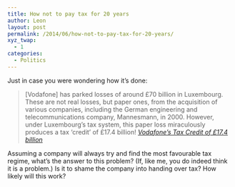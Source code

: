 ```yaml
---
title: How not to pay tax for 20 years
author: Leon
layout: post
permalink: /2014/06/how-not-to-pay-tax-for-20-years/
xyz_twap:
  - 1
categories:
  - Politics
---
```

Just in case you were wondering how it&#8217;s done:

> [Vodafone] has parked losses of around £70 billion in Luxembourg. These are not real losses, but paper ones, from the acquisition of various companies, including the German engineering and telecommunications company, Mannesmann, in 2000. However, under Luxembourg’s tax system, this paper loss miraculously produces a tax ‘credit’ of £17.4 billion! [<cite>Vodafone’s Tax Credit of £17.4 billion</cite>][1]

Assuming a company will always try and find the most favourable tax regime, what&#8217;s the answer to this problem? (If, like me, you do indeed think it is a problem.) Is it to shame the company into handing over tax? How likely will this work?

 [1]: http://radicalsoapbox.com/vodafones-tax-credit-17-4-billion/
